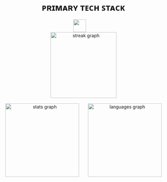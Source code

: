 <br>
    <h1 align="center">ᴘʀɪᴍᴀʀʏ ᴛᴇᴄʜ ꜱᴛᴀᴄᴋ</h1>
    <div align="center">
     <img src="https://skillicons.dev/icons?i=go,python,dart,flutter,react,next,tailwindcss,firebase,mongodb,mysql,graphql,git&theme=light" height="40" style="vertical-align:middle"/>
     <img width="20" align="center">
    </div>
<div align="left">
</div>
<div align="center">
  <img src="https://streak-stats.demolab.com?user=mixter3011&locale=en&mode=daily&theme=tokyonight&hide_border=false&border_radius=10&date_format=M%20j%5B,%20Y%5D&order=3" height="206" alt="streak graph"  /><br><br>
  <img src="https://github-readme-stats.vercel.app/api?username=mixter3011&hide_title=false&hide_rank=true&show_icons=true&include_all_commits=true&count_private=true&disable_animations=false&theme=tokyonight&locale=en&hide_border=false&order=1" height="230" alt="stats graph"  />
  <img width="20">
  <img src="https://github-readme-stats.vercel.app/api/top-langs?username=mixter3011&locale=en&hide_title=false&layout=compact&card_width=320&langs_count=10&theme=tokyonight&hide_border=false&order=2" height="230" alt="languages graph"  />
</div>
</div>
